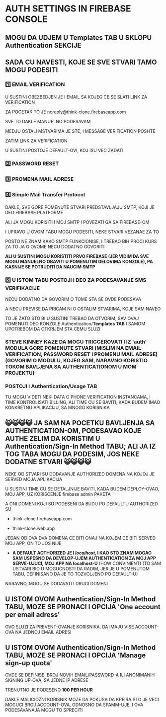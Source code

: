 # AUTH SETTINGS IN FIREBASE CONSOLE

## MOGU DA UDJEM U Templates TAB U SKLOPU Authentication SEKCIJE

## SADA CU NAVESTI, KOJE SE SVE STVARI TAMO MOGU PODESITI

### :one: EMAIL VERIFICATION

U SUSTINI OBEZBEDJEN JE I EMAIL SA KOJEG CE SE SLATI LINK ZA VERIFICATION

ZA POCETAK TO JE noreply@think-clone.firebaseapp.com

SVE TO DAKLE MANUELNO PODESAVAM

MEDJU OSTALI MSTVARIMA JE STE, I MESSAGE VERIFICATION POSHTE

ZATIM LINK ZA VERIFICATION

U SUSTINI POSTOJE DEFAULT-OVI, KOJ ISU VEC ZADATI

### :two: PASSWORD RESET

### :three: PROMENA MAIL ADRESE

### :four: Simple Mail Transfer Protocol

DAKLE, SVE GORE POMENUTE STVARI PREDSTAVLJAJU SMTP, KOJI JE DEO FIREBASE PLATFORME

ALI JA MOGU KORISITI I MOJ SMTP I POVEZATI GA SA FIREBASE-OM

I UPRAVO U OVOM TABU MOGU PODESITI, NEKE STVARI VEZANAE ZA TO

POSTO NE ZNAM KAKO SMTP FUNKCIONISE, I TREBAO BIH PROCI KURS ZA TO JA O OVOME NECU DODATNO GOVORITI

**ALI U SUSTINI MOGU KORISTITI PRVO FIREBASE (JER VIDIM DA SVE MOGU MANUELNO OBAVITI U POMENUTIM DELOVIMA KONZOLE), PA KASNIJE SE POTRUDITI DA NAUCIM SMTP**

### :five: U ISTOM TABU POSTOJI I DEO ZA PODESAVANJE SMS VERIFIKACIJE

NECU DODATNO DA GOVORIM O TOME STA SE OVDE PODESAVA

A NECU PREVISE DA PRICAM NI O OSTALIM STVARIMA, KOJE SAM NAVEO

TO JE ZATO STO BI U SUSTINI TREBAO DA OTVORIM, SAV OVAJ POMENUTI DEO KONZOLE Authentication/**Templates TAB** I SAMOM UPOTREBOM DA OTKRIJEM STA CEMU SLUZI

### STEVE KINNEY KAZE DA MOGU TRIGGEROVATI I IZ 'auth' MODULA GORE POMENUTE STVARI (MISLIM NA EMAIL VERIFICATION, PASSWORD RESET I PROMENU MAIL ADRESE) (GOVORIM O MODULU, KOJEG SAM, NARAVNO KORISTIO TOKOM BAVLJENA SA AUTHENTICATIONOM U MOM PROJEKTU)

### POSTOJI I Authentication/Usage TAB

TU MOGU VIDETI NEKI DATA O PHONE VERIFICATION INSTANCAMA, I TIME KONTROLISATI BILLING, ALI TIME CU SE BAVITI, KADA BUDEM IMAO KONKRETNU APLIKACIJU, SA MNOGO KORISNIKA

## :smiley_cat::smiley_cat::smiley_cat::smiley_cat: JA SAM NA POCETKU BAVLJENJA SA AUTHENTICATION-OM, PODESAVAO KOJE AUTHE ZELIM DA KORISTIM U Authentication/Sign-In Method TABU; ALI JA IZ TOG TABA MOGU DA PODESIM, JOS NEKE DODATNE STVARI :smiley_cat::smiley_cat::smiley_cat::smiley_cat:

NEKE OD STVARI SU DODAVANJE AUTHORIZED DOMENA NA KOJOJ JE SERVED MOJA APLIKACIJA

U SUSTINI TIME CU SE DETALJNIJE BAVITI, KADA BUDEM DEPLOY-OVAO, MOJ APP, UZ KORISCENJE firebase admin PAKETA

A ONI DOMENI KOJI SU PODESENI DA BUDU PO DEFAULTU AUTHORIZED SU

- think-clone.firebaseapp.com

- think-clone.web.app

JEDAN OD OVA DVA DOMENA CE BITI ONAJ NA KOJEM CE BITI SERVED MOJ APP, ON TO JOS NIJE

- **A DEFAULT AOTHORIZED JE I *localhost*, I KAO STO ZNAM MOGAO SAM USPESNO DA DEVELOP-UJEM AUTHENTICATION ZA MOJ APP SERVE-UJUCI, MOJ APP NA localhost-U** (HOW CONVINIENT) (TO SAM USTVARI BIO U MOGUCNOSTI DA RADIM, JER JE U POMENUTOM TABU, DEFINISANO DA JE TO TOZVOLJENO PO DEFAULT-U)

NARAVNO, MOGU SE DODAVATI I DRUGI DOMENI

## U ISTOM OVOM Authentication/Sign-In Method TABU, MOZE SE PRONACI I OPCIJA 'One account per email adress'

OVO SLUZI ZA PREVENT-OVANJE KORISNIKA, DA IMAJU VISE ACCOUNT-OVA NA JEDNOJ EMAIL ADRESI

## U ISTOM OVOM Authentication/Sign-In Method TABU, MOZE SE PRONACI I OPCIJA 'Manage sign-up quota'

OVDE SE DEFINISE, BROJ NOVIH EMAIL/PASSWORD-A ILI ANONIMANIH SIGNING UP-OVA, SA JEDNE IP ADRESE

TRENUTNO JE PODESENO **100 PER HOUR**

DAKLE MALICIOZNI KORISNIK MOZE DA POKUSA DA KREIRA STO JE VECI MOGUCI BROJ ACCOUNT-OVA, ODNOSNO DA SPAMM-UJE, I OVA PODESAVANAJA MOGU TO SPRECITI
